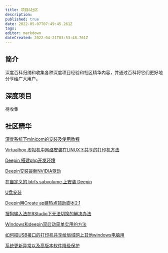 ```yaml
---
title: 项目&社区
description: 
published: true
date: 2022-05-07T07:49:45.261Z
tags: 
editor: markdown
dateCreated: 2022-04-21T03:53:48.761Z
---
```


## 简介

深度百科归纳和收集各种深度项目经验和社区精华内容，并通过百科将它们更好地分享给广大用户。

## 深度项目

待收集

## 社区精华

[深度系统下minicom的安装及使用教程](/深度系统下minicom的安装及使用教程)

[Virtualbox 虚拟机中网络安装在LINUX下共享的打印机方法](/Virtualbox_虚拟机中网络安装在LINUX下共享的打印机方法)

[Deepin 搭建php开发环境](/Deepin_搭建php开发环境)

[Deepin安装最新NVIDIA驱动](/Deepin安装最新NVIDIA驱动)

[在自定义的 btrfs subvolume 上安装 Deepin](/在自定义的_btrfs_subvolume_上安装_Deepin)

[U盘安装](/U盘安装)

[Deepin用Create ap建热点辅助脚本2.1](/Deepin用Create_ap建热点辅助脚本2.1)

[搜狗输入法在RStudio下无法切换的解决办法](/搜狗输入法在RStudio下无法切换的解决办法)

[Windows和deepin双启动简单实用的方法](/Windows和deepin双启动简单实用的方法)

[如何把USB接口的打印机共享给局域网上其他windows电脑用](/如何把USB接口的打印机共享给局域网上其他windows电脑用)

[系统更新异常以及高版本软件降级保护](/系统更新异常以及高版本软件降级保护)

